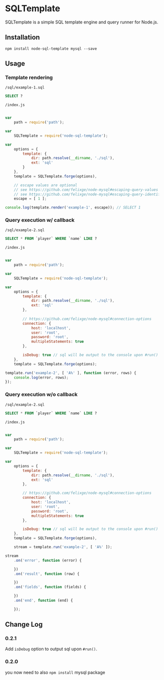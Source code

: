 # SQLTemplate

SQLTemplate is a simple SQL template engine and query runner for Node.js.

## Installation

```
npm install node-sql-template mysql --save
```

## Usage

### Template rendering

`/sql/example-1.sql`

```sql
SELECT ?
```

`/index.js`

```javascript

var
    path = require('path');

var
    SQLTemplate = require('node-sql-template');

var
    options = {
        template: {
            dir: path.resolve(__dirname, './sql'),
            ext: 'sql'
        }
    },
    template = SQLTemplate.forge(options),

    // escape values are optional
    // see https://github.com/felixge/node-mysql#escaping-query-values
    // see https://github.com/felixge/node-mysql#escaping-query-identifiers
    escape = [ 1 ];

console.log(template.render('example-1', escape)); // SELECT 1
```

### Query execution w/ callback

`/sql/example-2.sql`

```sql
SELECT * FROM `player` WHERE `name` LIKE ?
```

`/index.js`

```javascript

var
    path = require('path');

var
    SQLTemplate = require('node-sql-template');

var
    options = {
        template: {
            dir: path.resolve(__dirname, './sql'),
            ext: 'sql'
        },
        
        // https://github.com/felixge/node-mysql#connection-options
        connection: {
            host: 'localhost',
            user: 'root',
            password: 'root',
            multipleStatements: true
        },

        isDebug: true // sql will be output to the console upon #run()
    },
    template = SQLTemplate.forge(options);

template.run('example-2', [ 'A%' ], function (error, rows) {
    console.log(error, rows);
});
```

### Query execution w/o callback

`/sql/example-2.sql`

```sql
SELECT * FROM `player` WHERE `name` LIKE ?
```

`/index.js`

```javascript

var
    path = require('path');

var
    SQLTemplate = require('node-sql-template');

var
    options = {
        template: {
            dir: path.resolve(__dirname, './sql'),
            ext: 'sql'
        },

        // https://github.com/felixge/node-mysql#connection-options
        connection: {
            host: 'localhost',
            user: 'root',
            password: 'root',
            multipleStatements: true
        },

        isDebug: true // sql will be output to the console upon #run()
    },
    template = SQLTemplate.forge(options),

    stream = template.run('example-2', [ 'A%' ]);

stream
    .on('error', function (error) {

    })
    .on('result', function (row) {

    })
    .on('fields', function (fields) {

    })
    .on('end', function (end) {

    });
```

## Change Log

### 0.2.1

Add `isDebug` option to output sql upon `#run()`.

### 0.2.0

you now need to also `npm install` mysql package
